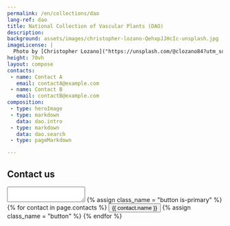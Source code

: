 ```yaml
---
permalink: /en/collections/dao
lang-ref: dao
title: National Collection of Vascular Plants (DAO)
description:
background: assets/images/christopher-lozano-QehxpJJHcIc-unsplash.jpg
imageLicense: |
  Photo by [Christopher Lozano]("https://unsplash.com/@clozano84?utm_source=unsplash&utm_medium=referral&utm_content=creditCopyText") on [Unsplash]("https://unsplash.com/?utm_source=unsplash&utm_medium=referral&utm_content=creditCopyText")
height: 70vh
layout: compose
contacts:
 - name: Contact A
   email: contactA@example.com
 - name: Contact B
   email: contactB@example.com
composition:
 - type: heroImage
 - type: markdown
   data: dao.intro
 - type: markdown
   data: dao.search
 - type: pageMarkdown

---
```

## Contact us

<script>
function handleClick(recipient) {
  var body = encodeURIComponent(document.getElementById("msg").value);
  if (body != "") {
    var link =
      "mailto:" +
      recipient+
      "?cc=myCCaddress@example.com" +
      "&subject=" +
      encodeURIComponent("CNC Information Request from Hosted-Portal!") +
      "&body=" +
      body;
    window.location.href = link;
  }
}
</script>

<div>
  <textarea id="msg" name="msg" class="email-textarea"></textarea>
  {% assign class_name = "button is-primary" %}
  {% for contact in page.contacts %}
    <button class="{{class_name}}" value="{{contact.email}}" onclick="handleClick(this.value)">{{ contact.name }}</button>
    {% assign class_name = "button" %}
  {% endfor %}
</div>
